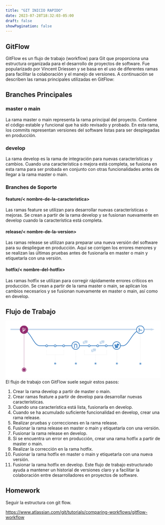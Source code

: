 ```yaml
---
title: "GIT INICIO RAPIDO"
date: 2023-07-28T18:32:03-05:00
draft: false
showPagination: false
---
```

## GitFlow
GitFlow es un flujo de trabajo (workflow) para Git que proporciona una estructura organizada para el desarrollo de proyectos de software. Fue popularizado por Vincent Driessen y se basa en el uso de diferentes ramas para facilitar la colaboración y el manejo de versiones. A continuación se describen las ramas principales utilizadas en GitFlow:

## Branches Principales
### master o main
La rama master o main representa la rama principal del proyecto. Contiene el código estable y funcional que ha sido revisado y probado. En esta rama, los commits representan versiones del software listas para ser desplegadas en producción.

### develop
La rama develop es la rama de integración para nuevas características y cambios. Cuando una característica o mejora está completa, se fusiona en esta rama para ser probada en conjunto con otras funcionalidades antes de llegar a la rama master o main.

### Branches de Soporte
#### feature/< nombre-de-la-caracteristica>

Las ramas feature se utilizan para desarrollar nuevas características o mejoras. Se crean a partir de la rama develop y se fusionan nuevamente en develop cuando la característica está completa.

#### release/< nombre-de-la-version>

Las ramas release se utilizan para preparar una nueva versión del software para su despliegue en producción. Aquí se corrigen los errores menores y se realizan las últimas pruebas antes de fusionarla en master o main y etiquetarla con una versión.

#### hotfix/< nombre-del-hotfix>

Las ramas hotfix se utilizan para corregir rápidamente errores críticos en producción. Se crean a partir de la rama master o main, se aplican los cambios necesarios y se fusionan nuevamente en master o main, así como en develop.

## Flujo de Trabajo
![git1](github-workflow.png)
El flujo de trabajo con GitFlow suele seguir estos pasos:

1. Crear la rama develop a partir de master o main.
2. Crear ramas feature a partir de develop para desarrollar nuevas características.
3. Cuando una característica está lista, fusionarla en develop.
4. Cuando se ha acumulado suficiente funcionalidad en develop, crear una rama release.
5. Realizar pruebas y correcciones en la rama release.
6. Fusionar la rama release en master o main y etiquetarla con una versión.
7. Fusionar la rama release en develop.
8. Si se encuentra un error en producción, crear una rama hotfix a partir de master o main.
9. Realizar la corrección en la rama hotfix.
10. Fusionar la rama hotfix en master o main y etiquetarla con una nueva versión.
11. Fusionar la rama hotfix en develop.
Este flujo de trabajo estructurado ayuda a mantener un historial de versiones claro y a facilitar la colaboración entre desarrolladores en proyectos de software.

## Homework
Seguir la estructura con git flow.

https://www.atlassian.com/git/tutorials/comparing-workflows/gitflow-workflow